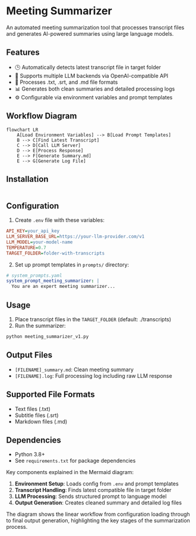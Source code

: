 # Meeting Summarizer

An automated meeting summarization tool that processes transcript files and generates AI-powered summaries using large language models.

## Features
- 🕒 Automatically detects latest transcript file in target folder
- 🤖 Supports multiple LLM backends via OpenAI-compatible API
- 📝 Processes .txt, .srt, and .md file formats
- 📊 Generates both clean summaries and detailed processing logs
- ⚙️ Configurable via environment variables and prompt templates

## Workflow Diagram

```mermaid
flowchart LR
    A[Load Environment Variables] --> B[Load Prompt Templates]
    B --> C[Find Latest Transcript]
    C --> D[Call LLM Server]
    D --> E[Process Response]
    E --> F[Generate Summary.md]
    E --> G[Generate Log File]
```

## Installation

```bash

```

## Configuration

1. Create `.env` file with these variables:
```ini
API_KEY=your_api_key
LLM_SERVER_BASE_URL=https://your-llm-provider.com/v1
LLM_MODEL=your-model-name
TEMPERATURE=0.7
TARGET_FOLDER=folder-with-transcripts
```

2. Set up prompt templates in `prompts/` directory:
```yaml
# system_prompts.yaml
system_prompt_meeting_summarizer: |
  You are an expert meeting summarizer...
```

## Usage

1. Place transcript files in the `TARGET_FOLDER` (default: ./transcripts)
2. Run the summarizer:
```bash
python meeting_summarizer_v1.py
```

## Output Files
- `[FILENAME]_summary.md`: Clean meeting summary
- `[FILENAME].log`: Full processing log including raw LLM response

## Supported File Formats
- Text files (.txt)
- Subtitle files (.srt)
- Markdown files (.md)

## Dependencies
- Python 3.8+
- See `requirements.txt` for package dependencies


Key components explained in the Mermaid diagram:

1. **Environment Setup**: Loads config from `.env` and prompt templates
2. **Transcript Handling**: Finds latest compatible file in target folder
3. **LLM Processing**: Sends structured prompt to language model
4. **Output Generation**: Creates cleaned summary and detailed log files

The diagram shows the linear workflow from configuration loading through to final output generation, highlighting the key stages of the summarization process.